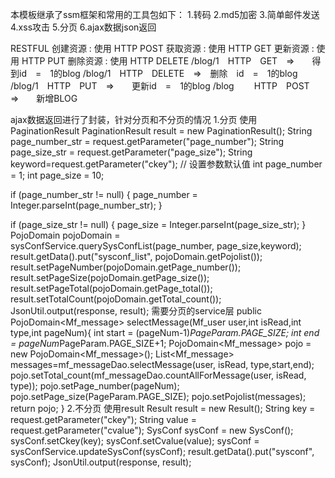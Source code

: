本模板继承了ssm框架和常用的工具包如下：
1.转码
2.md5加密
3.简单邮件发送
4.xss攻击
5.分页
6.ajax数据json返回

RESTFUL
创建资源 : 使用 HTTP POST
获取资源 : 使用 HTTP GET
更新资源 : 使用 HTTP PUT 
删除资源 : 使用 HTTP DELETE 
/blog/1　HTTP　GET　=>　　得到id　=　1的blog
/blog/1　HTTP　DELETE　=>　删除　id　=　1的blog
/blog/1　HTTP　PUT　=>　　更新id　=　1的blog
/blog　　  HTTP　POST　=>　　新增BLOG


ajax数据返回进行了封装，针对分页和不分页的情况
1.分页
使用PaginationResult
PaginationResult result = new PaginationResult();
String page_number_str = request.getParameter("page_number");
String page_size_str = request.getParameter("page_size");
String keyword=request.getParameter("ckey");
// 设置参数默认值
int page_number = 1;
int page_size = 10;

if (page_number_str != null) {
page_number = Integer.parseInt(page_number_str);
}

if (page_size_str != null) {
page_size = Integer.parseInt(page_size_str);
}
PojoDomain<SysConf> pojoDomain = sysConfService.querySysConfList(page_number, page_size,keyword);
result.getData().put("sysconf_list", pojoDomain.getPojolist());
result.setPageNumber(pojoDomain.getPage_number());
result.setPageSize(pojoDomain.getPage_size());
result.setPageTotal(pojoDomain.getPage_total());
result.setTotalCount(pojoDomain.getTotal_count());
JsonUtil.output(response, result);
需要分页的service层
public PojoDomain<Mf_message> selectMessage(Mf_user user,int isRead,int type,int pageNum){
int start = (pageNum-1)*PageParam.PAGE_SIZE;
int end = pageNum*PageParam.PAGE_SIZE+1;
PojoDomain<Mf_message> pojo = new PojoDomain<Mf_message>();
List<Mf_message> messages=mf_messageDao.selectMessage(user, isRead, type,start,end);
pojo.setTotal_count(mf_messageDao.countAllForMessage(user, isRead, type));
pojo.setPage_number(pageNum);
pojo.setPage_size(PageParam.PAGE_SIZE);
pojo.setPojolist(messages);
return pojo;
}
2.不分页
使用result
Result result = new Result();
String key = request.getParameter("ckey");
String value = request.getParameter("cvalue");
SysConf sysConf = new SysConf();
sysConf.setCkey(key);
sysConf.setCvalue(value);
sysConf = sysConfService.updateSysConf(sysConf);
result.getData().put("sysconf", sysConf);
JsonUtil.output(response, result);
